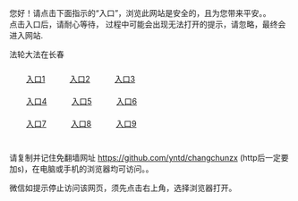 您好！请点击下面指示的“入口”，浏览此网站是安全的，且为您带来平安。。 <br/>
点击入口后，请耐心等待， 过程中可能会出现无法打开的提示，请忽略，最终会进入网站. </br>

法轮大法在长春<br/>
<div style="padding:10px"><a style="margin:20px" target="_blank" href="https://dx5l1gmyun9t4.cloudfront.net/2Qpsp?kanykna" id="ccLink1" rel="nofollow">入口1</a> <a target="_blank" style="margin:20px" href="https://d2nfxomcxo4kxh.cloudfront.net/2Qpsp?nzdcmtzp" id="ccLink2" rel="nofollow">入口2</a> <a style="margin:20px" target="_blank" href="https://d3p8regsrbtimx.cloudfront.net/2Qpsp?uoyydwr" id="ccLink3" rel="nofollow">入口3</a></div>

<div style="padding:10px" ><a style="margin:20px" target="_blank" href="https://dx5l1gmyun9t4.cloudfront.net/2Qpsp?kanykna" id="ccLink4" rel="nofollow">入口4</a> <a style="margin:20px" href="https://d2nfxomcxo4kxh.cloudfront.net/2Qpsp?nzdcmtzp" target="_blank" id="ccLink5" rel="nofollow">入口5</a> <a style="margin:20px" href="https://d3p8regsrbtimx.cloudfront.net/2Qpsp?uoyydwr" target="_blank" id="ccLink6" rel="nofollow">入口6</a></div>

<div style="padding:10px"><a style="margin:20px" target="_blank" href="https://dx5l1gmyun9t4.cloudfront.net/2Qpsp?kanykna" id="ccLink7" rel="nofollow">入口7</a> <a style="margin:20px" href="https://d2nfxomcxo4kxh.cloudfront.net/2Qpsp?nzdcmtzp" target="_blank" id="ccLink8" rel="nofollow">入口8</a> <a style="margin:20px" target="_blank" href="https://d3p8regsrbtimx.cloudfront.net/2Qpsp?uoyydwr" id="ccLink9" rel="nofollow">入口9</a></div>

<br/>



请复制并记住免翻墙网址 https://github.com/yntd/changchunzx (http后一定要加s)，在电脑或手机的浏览器均可访问。。<br/>

微信如提示停止访问该网页，须先点击右上角，选择浏览器打开。
